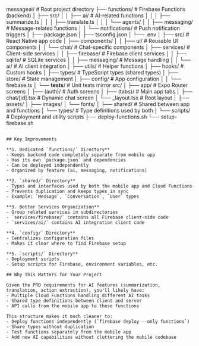 messageai/                      # Root project directory
├── functions/                  # Firebase Functions (backend)
│   ├── src/
│   │   ├── ai/                # AI-related functions
│   │   │   ├── summarize.ts
│   │   │   ├── translate.ts
│   │   │   └── agents/
│   │   ├── messaging/         # Message-related functions
│   │   └── notifications/     # Push notification triggers
│   ├── package.json
│   ├── tsconfig.json
│   └── .env
│
├── src/                       # React Native app code
│   ├── components/
│   │   ├── ui/               # Reusable UI components
│   │   └── chat/             # Chat-specific components
│   ├── services/             # Client-side services
│   │   ├── firebase/         # Firebase client services
│   │   ├── sqlite/           # SQLite services
│   │   ├── messaging/        # Message handling
│   │   └── ai/               # AI client integration
│   ├── utils/                # Helper functions
│   ├── hooks/                # Custom hooks
│   ├── types/                # TypeScript types (shared types)
│   ├── store/                # State management
│   ├── config/               # App configuration
│   │   └── firebase.ts
│   └── __tests__/            # Unit tests mirror src/
│
├── app/                      # Expo Router screens
│   ├── (auth)/              # Auth screens
│   ├── (tabs)/              # Main app tabs
│   ├── chat/[id].tsx        # Dynamic chat screen
│   └── _layout.tsx          # Root layout
│
├── assets/
│   ├── images/
│   └── fonts/
│
├── shared/                   # Shared between app and functions
│   └── types/               # Type definitions used by both
│
└── scripts/                 # Deployment and utility scripts
    ├── deploy-functions.sh
    └── setup-firebase.sh
```

## Key Improvements

**1. Dedicated `functions/` Directory**
- Keeps backend code completely separate from mobile app
- Has its own `package.json` and dependencies
- Can be deployed independently
- Organized by feature (ai, messaging, notifications)

**2. `shared/` Directory**
- Types and interfaces used by both the mobile app and Cloud Functions
- Prevents duplication and keeps types in sync
- Example: `Message`, `Conversation`, `User` types

**3. Better Services Organization**
- Group related services in subdirectories
- `services/firebase/` contains all Firebase client-side code
- `services/ai/` contains AI integration client code

**4. `config/` Directory**
- Centralizes configuration files
- Makes it clear where to find Firebase setup

**5. `scripts/` Directory**
- Deployment scripts
- Setup scripts for Firebase, environment variables, etc.

## Why This Matters for Your Project

Given the PRD requirements for AI features (summarization, translation, action extraction), you'll likely have:
- Multiple Cloud Functions handling different AI tasks
- Shared type definitions between client and server
- API calls from the mobile app to these functions

This structure makes it much cleaner to:
- Deploy functions independently (`firebase deploy --only functions`)
- Share types without duplication
- Test functions separately from the mobile app
- Add new AI capabilities without cluttering the mobile codebase
